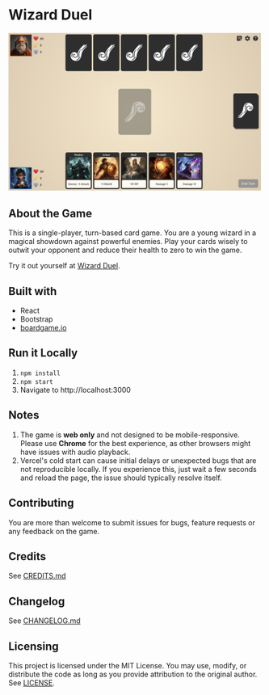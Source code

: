 # Wizard Duel

<img src=".github/game-screenshot.png" alt="game screenshot" width="500">

## About the Game

This is a single-player, turn-based card game. You are a young wizard in a magical showdown against powerful enemies. Play your cards wisely to outwit your opponent and reduce their health to zero to win the game.

Try it out yourself at [Wizard Duel](https://ruichenz.itch.io/wizard-duel).

## Built with

- React
- Bootstrap
- [boardgame.io](https://boardgame.io/)

## Run it Locally

1. `npm install`
2. `npm start`
3. Navigate to http://localhost:3000

## Notes

1. The game is **web only** and not designed to be mobile-responsive. Please use **Chrome** for the best experience, as other browsers might have issues with audio playback.
2. Vercel's cold start can cause initial delays or unexpected bugs that are not reproducible locally. If you experience this, just wait a few seconds and reload the page, the issue should typically resolve itself.

## Contributing

You are more than welcome to submit issues for bugs, feature requests or any feedback on the game.

## Credits

See [CREDITS.md](./CREDITS.md)

## Changelog

See [CHANGELOG.md](./CHANGELOG.md)

## Licensing

This project is licensed under the MIT License. You may use, modify, or distribute the code as long as you provide attribution to the original author. See [LICENSE](./LICENSE).
